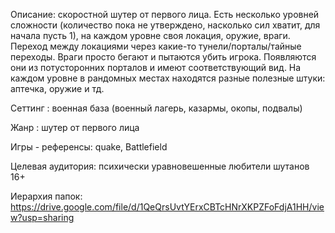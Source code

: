 
Описание: скоростной шутер от первого лица. Есть несколько уровней сложности (количество пока не утверждено, насколько сил хватит, для начала пусть 1), на каждом уровне своя локация, оружие, враги. Переход между локациями через какие-то тунели/порталы/тайные переходы. Враги просто бегают и пытаются убить игрока. Появляются они из потусторонних порталов и имеют соответствующий вид. На каждом уровне в рандомных местах находятся разные полезные штуки: аптечка, оружие и тд. 

Сеттинг : военная база (военный лагерь, казармы, окопы, подвалы) 

Жанр : шутер от первого лица

Игры - референсы: quake, Battlefield

Целевая аудитория: психически уравновешенные любители шутанов 16+ 

Иерархия папок:
https://drive.google.com/file/d/1QeQrsUvtYErxCBTcHNrXKPZFoFdjA1HH/view?usp=sharing
